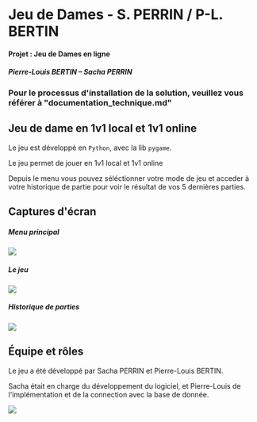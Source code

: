 # Jeu de Dames - S. PERRIN / P-L. BERTIN

#### Projet : Jeu de Dames en ligne

##### Pierre-Louis BERTIN – Sacha PERRIN 

### Pour le processus d'installation de la solution, veuillez vous référer à "documentation_technique.md"

## Jeu de dame en 1v1 local et 1v1 online

Le jeu est développé en ``Python``, avec la lib ``pygame``.

Le jeu permet de jouer en 1v1 local et 1v1 online

Depuis le menu vous pouvez séléctionner votre mode de jeu et acceder à votre historique de partie pour voir le résultat de vos 5 dernières parties.

## Captures d'écran

##### Menu principal
![](https://i.imgur.com/Pmrktu5.png)

##### Le jeu
![](https://i.imgur.com/LI2LjEx.png)

##### Historique de parties
![](https://i.imgur.com/aBupdtk.png)


## Équipe et rôles
Le jeu a été développé par Sacha PERRIN et Pierre-Louis BERTIN.

Sacha était en charge du développement du logiciel, et Pierre-Louis de l'implémentation et de la connection avec la base de donnée.

![](https://i.imgur.com/ur7mmzM.png)
